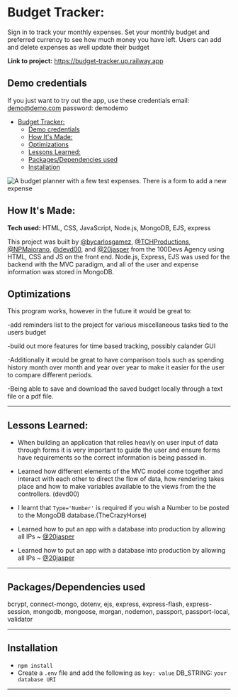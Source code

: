 
# Budget Tracker:

Sign in to track your monthly expenses. Set your monthly budget and preferred currency to see how much money you have left. Users can add and delete expenses as well update their budget



**Link to project:** https://budget-tracker.up.railway.app
## Demo credentials
If you just want to try out the app, use these credentials
email: demo@demo.com
password: demodemo

- [Budget Tracker:](#budget-tracker)
	- [Demo credentials](#demo-credentials)
	- [How It's Made:](#how-its-made)
	- [Optimizations](#optimizations)
	- [Lessons Learned:](#lessons-learned)
	- [Packages/Dependencies used](#packagesdependencies-used)
	- [Installation](#installation)


![A budget planner with a few test expenses. There is a form to add a new expense](https://user-images.githubusercontent.com/78604367/188524492-5c3a6633-335d-4511-ac35-59dc073f138c.png)

## How It's Made:

**Tech used:** HTML, CSS, JavaScript, Node.js, MongoDB, EJS, express 

This project was built by [@bycarlosgamez](https://github.com/bycarlosgamez), [@TCHProductions](https://github.com/TCHProductions), [@NPMaiorano](https://github.com/NPMaiorano), [@devd00](https://github.com/devd00), and [@20jasper](https://github.com/20jasper) from the 100Devs Agency using HTML, CSS and JS on the front end. Node.js, Express, EJS was used for the backend with the MVC paradigm, and all of the user and expense information was stored in MongoDB.


## Optimizations


This program works, however in the future it would be great to:

-add reminders list to the project for various miscellaneous tasks tied to the users budget

-build out more features for time based tracking, possibly calander GUI 

-Additionally it would be great to have comparison tools such as spending history month over month and year over year to make it easier for the user to compare different periods.

-Being able to save and download the saved budget locally through a text file or a pdf file. 

---
## Lessons Learned:

- When building an application that relies heavily on user input of data through forms it is very important to guide the user and ensure forms have requirements so the correct information is being passed in. 

- Learned how different elements of the MVC model come together and interact with each other to direct the flow of data, how rendering takes place and how to make variables available to the views from the the controllers. (devd00)

- I learnt that `Type='Number'` is required if you wish a Number to be posted to the MongoDB database.(TheCrazyHorse)

- Learned how to put an app with a database into production by allowing all IPs ~ [@20jasper](https://github.com/20jasper)


- Learned how to put an app with a database into production by allowing all IPs ~ [@20jasper](https://github.com/20jasper)
---

## Packages/Dependencies used 

bcrypt, connect-mongo, dotenv, ejs, express, express-flash, express-session, mongodb, mongoose, morgan, nodemon, passport, passport-local, validator

---

## Installation

- `npm install` 
- Create a `.env` file and add the following as `key: value` 
DB_STRING: `your database URI` 
---


